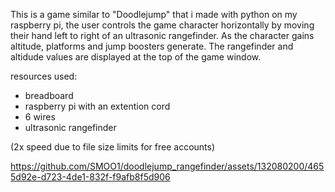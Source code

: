 This is a game similar to "Doodlejump" that i made with python on my raspberry pi, the user controls the game character horizontally by moving their hand left to right of an ultrasonic rangefinder. As the character gains altitude, platforms and jump boosters generate. The rangefinder and altidude values are displayed at the top of the game window. 

resources used:
- breadboard
- raspberry pi with an extention cord 
- 6 wires
- ultrasonic rangefinder

(2x speed due to file size limits for free accounts)

https://github.com/SMOO1/doodlejump_rangefinder/assets/132080200/4655d92e-d723-4de1-832f-f9afb8f5d906

